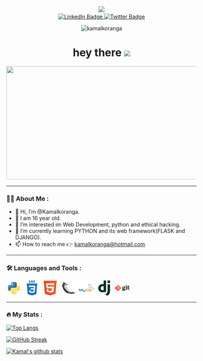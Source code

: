<div id="header" align="center">
  <img src="https://media.giphy.com/media/zhYSVCirREeIZtONCI/giphy.gif" width="200"/>


<div id="badges">
  <a href="https://www.linkedin.com/in/kamal-koranga-3b5a23230" target="_blank">
    <img src="https://img.shields.io/badge/LinkedIn-red?style=for-the-badge&logo=linkedin&logoColor=white" alt="LinkedIn Badge"/>
  </a>
  <a href="https://twitter.com/K_s_koranga" target="_blank">
    <img src="https://img.shields.io/badge/Twitter-blue?style=for-the-badge&logo=twitter&logoColor=white" alt="Twitter Badge"/>
  </a>
  <p align="center"> <img src="https://komarev.com/ghpvc/?username=kamalkoranga&label=Profile%20views&color=0e75b6&style=flat" alt="kamalkoranga" /> </p>
</div>
<h1>
  hey there
  <img src="https://media.giphy.com/media/hvRJCLFzcasrR4ia7z/giphy.gif" width="30px"/>
</h1>
<div align="center">
  <img src="https://media.giphy.com/media/dWesBcTLavkZuG35MI/giphy.gif" width="600" height="300"/>
</div>
</div>

---

### :woman_technologist: About Me :
- 👋 Hi, I’m @Kamalkoranga.
- 🌈 I am 16 year old.
- 👀 I’m interested im Web Development, python and ethical hacking.
- 🌱 I’m currently learning PYTHON and its web framework(FLASK and DJANGO).
- 📫 How to reach me 👉 kamalkoranga@hotmail.com

---

### :hammer_and_wrench: Languages and Tools :
<div>
  <img src="https://github.com/devicons/devicon/blob/master/icons/python/python-original.svg" title="Python" alt="Python" width="40" height="40"/>&nbsp;
  <img src="https://github.com/devicons/devicon/blob/master/icons/css3/css3-plain-wordmark.svg"  title="CSS3" alt="CSS" width="40" height="40"/>&nbsp;
  <img src="https://github.com/devicons/devicon/blob/master/icons/html5/html5-original.svg" title="HTML5" alt="HTML" width="40" height="40"/>&nbsp;
  <img src="https://github.com/devicons/devicon/blob/master/icons/flask/flask-original.svg" title="Flask" alt="Flask" width="40" height="40"/>&nbsp;
  <img src="https://github.com/devicons/devicon/blob/master/icons/mysql/mysql-original-wordmark.svg" title="MySQL"  alt="MySQL" width="40" height="40"/>&nbsp;
  <img src="https://github.com/devicons/devicon/blob/master/icons/django/django-plain.svg" title="Django" alt="Django" height="40" width="40" />&nbsp;
  <img src="https://github.com/devicons/devicon/blob/master/icons/git/git-original-wordmark.svg" title="Git" **alt="Git" width="40" height="40"/>
</div>

---

### :fire: My Stats :
[![Top Langs](https://github-readme-stats.vercel.app/api/top-langs/?username=Kamalkoranga&layout=compact&theme=default)](https://github.com/anuraghazra/github-readme-stats)

[![GitHub Streak](http://github-readme-streak-stats.herokuapp.com?user=Kamalkoranga&theme=default&date_format=j%20M%5B%20Y%5D)](https://git.io/streak-stats)

[![Kamal's github stats](https://github-readme-stats.vercel.app/api?username=Kamalkoranga&count_private=true&show_icons=true&theme=default&hide_rank=false)](https://github.com/anuraghazra/github-readme-stats)
